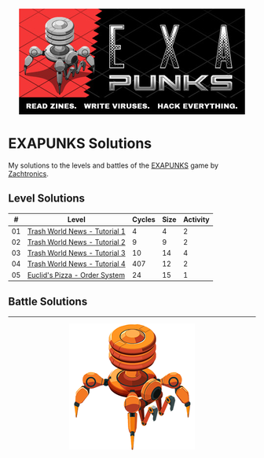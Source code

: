 <p align="center"><img src="./assets/exapunks.jpg" alt="EXAPUNKS logo"/></p>

# EXAPUNKS Solutions

My solutions to the levels and battles of the [EXAPUNKS](https://store.steampowered.com/app/716490/EXAPUNKS/) game by [Zachtronics](http://www.zachtronics.com/).

## Level Solutions

| #   | Level                                                                              | Cycles | Size | Activity |
| --- | ---------------------------------------------------------------------------------- | ------ | ---- | -------- |
| 01  | [Trash World News - Tutorial 1](./solutions/levels/01-trash-world-news-tutorial-1) | 4      | 4    | 2        |
| 02  | [Trash World News - Tutorial 2](./solutions/levels/02-trash-world-news-tutorial-2) | 9      | 9    | 2        |
| 03  | [Trash World News - Tutorial 3](./solutions/levels/03-trash-world-news-tutorial-3) | 10     | 14   | 4        |
| 04  | [Trash World News - Tutorial 4](./solutions/levels/04-trash-world-news-tutorial-4) | 407    | 12   | 2        |
| 05  | [Euclid's Pizza - Order System](./solutions/levels/05-euclids-pizza-order-system)  | 24     | 15   | 1        |

## Battle Solutions

---

<p align="center"><img src="./assets/exa.png" alt="EXAPUNKS logo"/></p>
